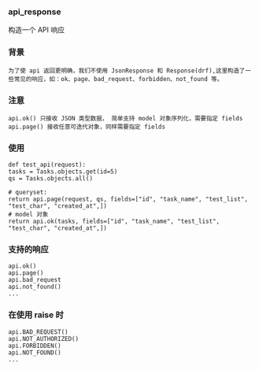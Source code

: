 
### api_response
构造一个 API 响应

### 背景
    为了使 api 返回更明确，我们不使用 JsonResponse 和 Response(drf),这里构造了一些常见的响应，如：ok、page、bad_request、forbidden、not_found 等。

### 注意

    api.ok() 只接收 JSON 类型数据， 简单支持 model 对象序列化，需要指定 fields
    api.page() 接收任意可迭代对象，同样需要指定 fields

### 使用

    def test_api(request):
    tasks = Tasks.objects.get(id=5)
    qs = Tasks.objects.all()
    
    # queryset:
    return api.page(request, qs, fields=["id", "task_name", "test_list", "test_char", "created_at",])
    # model 对象
    return api.ok(tasks, fields=["id", "task_name", "test_list", "test_char", "created_at",])
    
### 支持的响应
    
    api.ok()
    api.page()
    api.bad_request
    api.not_found()
    ...
    
### 在使用 raise 时
    
    api.BAD_REQUEST()
    api.NOT_AUTHORIZED()
    api.FORBIDDEN()
    api.NOT_FOUND()
    ...
    
    
